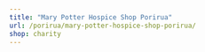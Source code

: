 ```yaml
---
title: "Mary Potter Hospice Shop Porirua"
url: /porirua/mary-potter-hospice-shop-porirua/
shop: charity
---
```

